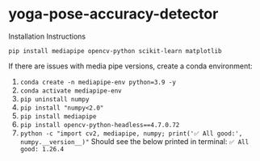 # yoga-pose-accuracy-detector

Installation Instructions

`pip install mediapipe opencv-python scikit-learn matplotlib`

If there are issues with media pipe versions, create a conda environment:
1. `conda create -n mediapipe-env python=3.9 -y`
2. `conda activate mediapipe-env`
3. `pip uninstall numpy `
4. `pip install "numpy<2.0"`
5. `pip install mediapipe`
6. `pip install opencv-python-headless==4.7.0.72`
7. `python -c "import cv2, mediapipe, numpy; print('✅ All good:', numpy.__version__)"`
Should see the below printed in terminal:
`✅ All good: 1.26.4`

